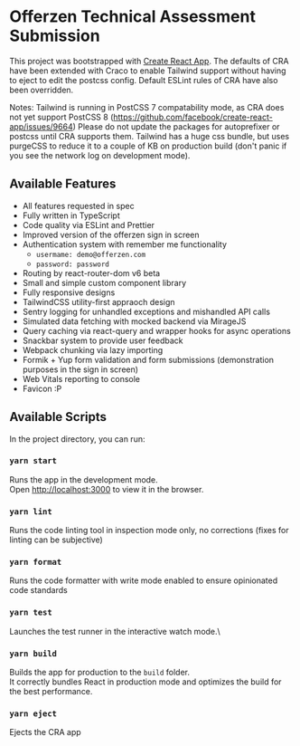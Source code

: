 # Offerzen Technical Assessment Submission

This project was bootstrapped with [Create React App](https://github.com/facebook/create-react-app).
The defaults of CRA have been extended with Craco to enable Tailwind support without having to eject to edit the postcss config.
Default ESLint rules of CRA have also been overridden.

Notes:
Tailwind is running in PostCSS 7 compatability mode, as CRA does not yet support PostCSS 8 (https://github.com/facebook/create-react-app/issues/9664)
Please do not update the packages for autoprefixer or postcss until CRA supports them.
Tailwind has a huge css bundle, but uses purgeCSS to reduce it to a couple of KB on production build (don't panic if you see the network log on development mode).

## Available Features

- All features requested in spec
- Fully written in TypeScript
- Code quality via ESLint and Prettier
- Improved version of the offerzen sign in screen
- Authentication system with remember me functionality
  - `usermame: demo@offerzen.com`
  - `password: password`
- Routing by react-router-dom v6 beta
- Small and simple custom component library
- Fully responsive designs
- TailwindCSS utility-first appraoch design
- Sentry logging for unhandled exceptions and mishandled API calls
- Simulated data fetching with mocked backend via MirageJS
- Query caching via react-query and wrapper hooks for async operations
- Snackbar system to provide user feedback
- Webpack chunking via lazy importing
- Formik + Yup form validation and form submissions (demonstration purposes in the sign in screen)
- Web Vitals reporting to console
- Favicon :P

## Available Scripts

In the project directory, you can run:

### `yarn start`

Runs the app in the development mode.\
Open [http://localhost:3000](http://localhost:3000) to view it in the browser.

### `yarn lint`

Runs the code linting tool in inspection mode only, no corrections (fixes for linting can be subjective)

### `yarn format`

Runs the code formatter with write mode enabled to ensure opinionated code standards

### `yarn test`

Launches the test runner in the interactive watch mode.\

### `yarn build`

Builds the app for production to the `build` folder.\
It correctly bundles React in production mode and optimizes the build for the best performance.

### `yarn eject`

Ejects the CRA app
